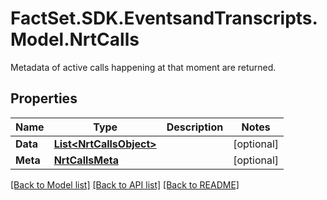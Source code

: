 # FactSet.SDK.EventsandTranscripts.Model.NrtCalls
   Metadata of active calls happening at that moment are returned. 

## Properties

Name | Type | Description | Notes
------------ | ------------- | ------------- | -------------
**Data** | [**List&lt;NrtCallsObject&gt;**](NrtCallsObject.md) |  | [optional] 
**Meta** | [**NrtCallsMeta**](NrtCallsMeta.md) |  | [optional] 

[[Back to Model list]](../README.md#documentation-for-models) [[Back to API list]](../README.md#documentation-for-api-endpoints) [[Back to README]](../README.md)

